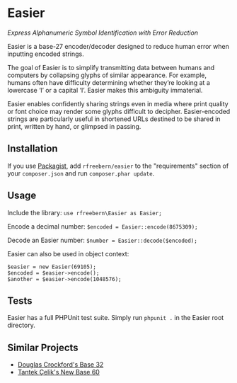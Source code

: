 # Easier
*Express Alphanumeric Symbol Identification with Error Reduction*

Easier is a base-27 encoder/decoder designed to reduce human error when inputting encoded strings.

The goal of Easier is to simplify transmitting data between humans and computers by collapsing glyphs of similar appearance. For example, humans often have difficulty determining whether they’re looking at a lowercase ‘l’ or a capital ‘I’. Easier makes this ambiguity immaterial.

Easier enables confidently sharing strings even in media where print quality or font choice may render some glyphs difficult to decipher. Easier-encoded strings are particularly useful in shortened URLs destined to be shared in print, written by hand, or glimpsed in passing.

## Installation
If you use [Packagist](http://packagist.org), add `rfreebern/easier` to the "requirements" section of your `composer.json` and run `composer.phar update`.

## Usage
Include the library:
`use rfreebern\Easier as Easier;`

Encode a decimal number:
`$encoded = Easier::encode(8675309);`

Decode an Easier number:
`$number = Easier::decode($encoded);`

Easier can also be used in object context:

    $easier = new Easier(69105);
    $encoded = $easier->encode();
    $another = $easier->encode(1048576);

## Tests
Easier has a full PHPUnit test suite. Simply run `phpunit .` in the Easier root directory.

## Similar Projects
* [Douglas Crockford's Base 32](http://www.crockford.com/wrmg/base32.html)
* [Tantek Çelik's New Base 60](http://tantek.pbworks.com/w/page/19402946/NewBase60)
